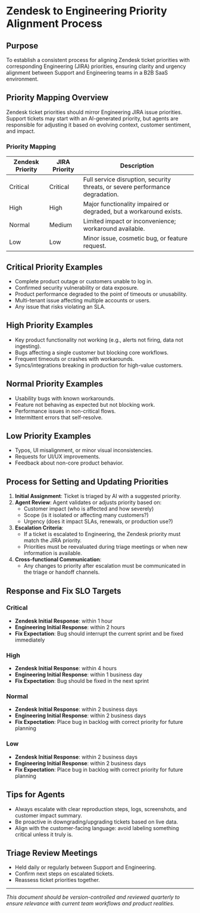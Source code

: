# Zendesk to Engineering Priority Alignment Process

## Purpose

To establish a consistent process for aligning Zendesk ticket priorities with corresponding Engineering (JIRA) priorities, ensuring clarity and urgency alignment between Support and Engineering teams in a B2B SaaS environment.

## Priority Mapping Overview

Zendesk ticket priorities should mirror Engineering JIRA issue priorities. Support tickets may start with an AI-generated priority, but agents are responsible for adjusting it based on evolving context, customer sentiment, and impact.

### Priority Mapping

| Zendesk Priority | JIRA Priority | Description                                                                 |
|------------------|---------------|-----------------------------------------------------------------------------|
| Critical         | Critical      | Full service disruption, security threats, or severe performance degradation. |
| High             | High          | Major functionality impaired or degraded, but a workaround exists.         |
| Normal           | Medium        | Limited impact or inconvenience; workaround available.                     |
| Low              | Low           | Minor issue, cosmetic bug, or feature request.                             |

## Critical Priority Examples

- Complete product outage or customers unable to log in.
- Confirmed security vulnerability or data exposure.
- Product performance degraded to the point of timeouts or unusability.
- Multi-tenant issue affecting multiple accounts or users.
- Any issue that risks violating an SLA.

## High Priority Examples

- Key product functionality not working (e.g., alerts not firing, data not ingesting).
- Bugs affecting a single customer but blocking core workflows.
- Frequent timeouts or crashes with workarounds.
- Syncs/integrations breaking in production for high-value customers.

## Normal Priority Examples

- Usability bugs with known workarounds.
- Feature not behaving as expected but not blocking work.
- Performance issues in non-critical flows.
- Intermittent errors that self-resolve.

## Low Priority Examples

- Typos, UI misalignment, or minor visual inconsistencies.
- Requests for UI/UX improvements.
- Feedback about non-core product behavior.

## Process for Setting and Updating Priorities

1. **Initial Assignment**: Ticket is triaged by AI with a suggested priority.
2. **Agent Review**: Agent validates or adjusts priority based on:
   - Customer impact (who is affected and how severely)
   - Scope (is it isolated or affecting many customers?)
   - Urgency (does it impact SLAs, renewals, or production use?)
3. **Escalation Criteria**:
   - If a ticket is escalated to Engineering, the Zendesk priority must match the JIRA priority.
   - Priorities must be reevaluated during triage meetings or when new information is available.
4. **Cross-functional Communication**:
   - Any changes to priority after escalation must be communicated in the triage or handoff channels.

## Response and Fix SLO Targets

### Critical
- **Zendesk Initial Response**: within 1 hour  
- **Engineering Initial Response**: within 2 hours  
- **Fix Expectation**: Bug should interrupt the current sprint and be fixed immediately

### High
- **Zendesk Initial Response**: within 4 hours  
- **Engineering Initial Response**: within 1 business day  
- **Fix Expectation**: Bug should be fixed in the next sprint

### Normal
- **Zendesk Initial Response**: within 2 business days  
- **Engineering Initial Response**: within 2 business days  
- **Fix Expectation**: Place bug in backlog with correct priority for future planning

### Low
- **Zendesk Initial Response**: within 2 business days  
- **Engineering Initial Response**: within 2 business days  
- **Fix Expectation**: Place bug in backlog with correct priority for future planning

## Tips for Agents

- Always escalate with clear reproduction steps, logs, screenshots, and customer impact summary.
- Be proactive in downgrading/upgrading tickets based on live data.
- Align with the customer-facing language: avoid labeling something critical unless it truly is.

## Triage Review Meetings

- Held daily or regularly between Support and Engineering.
- Confirm next steps on escalated tickets.
- Reassess ticket priorities together.

---

_This document should be version-controlled and reviewed quarterly to ensure relevance with current team workflows and product realities._
